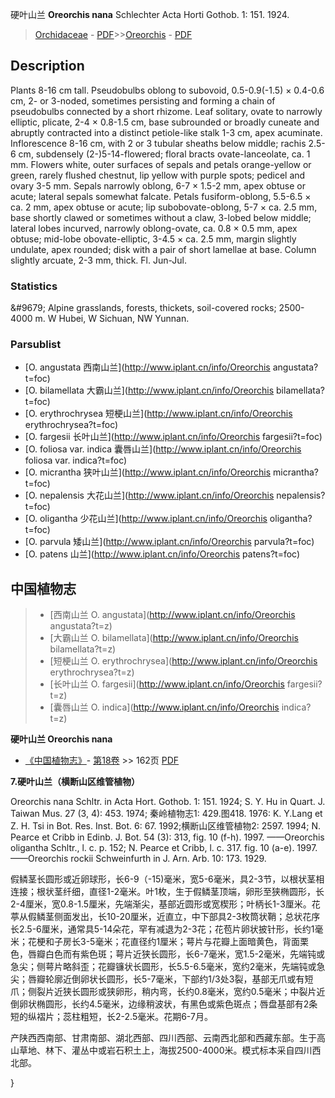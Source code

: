硬叶山兰 **Oreorchis nana** Schlechter Acta Horti Gothob. 1: 151. 1924.

> [Orchidaceae](http://www.iplant.cn/info/Orchidaceae?t=foc) - [PDF](http://www.iplant.cn/foc/pdf/Orchidaceae.pdf)>>[Oreorchis](http://www.iplant.cn/info/Oreorchis?t=foc) - [PDF](http://www.iplant.cn/foc/pdf/Oreorchis.pdf)

## Description

Plants 8-16 cm tall. Pseudobulbs oblong to subovoid, 0.5-0.9(-1.5) × 0.4-0.6 cm, 2- or 3-noded, sometimes persisting and forming a chain of pseudobulbs connected by a short rhizome. Leaf solitary, ovate to narrowly elliptic, plicate, 2-4 × 0.8-1.5 cm, base subrounded or broadly cuneate and abruptly contracted into a distinct petiole-like stalk 1-3 cm, apex acuminate. Inflorescence 8-16 cm, with 2 or 3 tubular sheaths below middle; rachis 2.5-6 cm, subdensely (2-)5-14-flowered; floral bracts ovate-lanceolate, ca. 1 mm. Flowers white, outer surfaces of sepals and petals orange-yellow or green, rarely flushed chestnut, lip yellow with purple spots; pedicel and ovary 3-5 mm. Sepals narrowly oblong, 6-7 × 1.5-2 mm, apex obtuse or acute; lateral sepals somewhat falcate. Petals fusiform-oblong, 5.5-6.5 × ca. 2 mm, apex obtuse or acute; lip subobovate-oblong, 5-7 × ca. 2.5 mm, base shortly clawed or sometimes without a claw, 3-lobed below middle; lateral lobes incurved, narrowly oblong-ovate, ca. 0.8 × 0.5 mm, apex obtuse; mid-lobe obovate-elliptic, 3-4.5 × ca. 2.5 mm, margin slightly undulate, apex rounded; disk with a pair of short lamellae at base. Column slightly arcuate, 2-3 mm, thick. Fl. Jun-Jul.

### Statistics
&amp;#9679; Alpine grasslands, forests, thickets, soil-covered rocks; 2500-4000 m. W Hubei, W Sichuan, NW Yunnan.

### Parsublist

* [O.  angustata  西南山兰](http://www.iplant.cn/info/Oreorchis angustata?t=foc)
* [O.  bilamellata  大霸山兰](http://www.iplant.cn/info/Oreorchis bilamellata?t=foc)
* [O.  erythrochrysea  短梗山兰](http://www.iplant.cn/info/Oreorchis erythrochrysea?t=foc)
* [O.  fargesii  长叶山兰](http://www.iplant.cn/info/Oreorchis fargesii?t=foc)
* [O.  foliosa var. indica  囊唇山兰](http://www.iplant.cn/info/Oreorchis foliosa var. indica?t=foc)
* [O.  micrantha  狭叶山兰](http://www.iplant.cn/info/Oreorchis micrantha?t=foc)
* [O.  nepalensis  大花山兰](http://www.iplant.cn/info/Oreorchis nepalensis?t=foc)
* [O.  oligantha  少花山兰](http://www.iplant.cn/info/Oreorchis oligantha?t=foc)
* [O.  parvula  矮山兰](http://www.iplant.cn/info/Oreorchis parvula?t=foc)
* [O.  patens  山兰](http://www.iplant.cn/info/Oreorchis patens?t=foc)

## 中国植物志

> * [西南山兰  O.  angustata](http://www.iplant.cn/info/Oreorchis angustata?t=z)
> * [大霸山兰  O.  bilamellata](http://www.iplant.cn/info/Oreorchis bilamellata?t=z)
> * [短梗山兰  O.  erythrochrysea](http://www.iplant.cn/info/Oreorchis erythrochrysea?t=z)
> * [长叶山兰  O.  fargesii](http://www.iplant.cn/info/Oreorchis fargesii?t=z)
> * [囊唇山兰  O.  indica](http://www.iplant.cn/info/Oreorchis indica?t=z)

**硬叶山兰 Oreorchis nana**

* [《中国植物志》](http://www.iplant.cn/frps)- [第18卷](http://www.iplant.cn/frps/vol/18) >> 162页 [PDF](http://www.iplant.cn/frps/pdf/18/162.pdf)

**7.硬叶山兰（横断山区维管植物）**

Oreorchis nana Schltr. in Acta Hort. Gothob. 1: 151. 1924; S. Y. Hu in Quart. J. Taiwan Mus. 27 (3, 4): 453. 1974; 秦岭植物志1: 429.图418. 1976: K. Y.Lang et Z. H. Tsi in Bot. Res. Inst. Bot. 6: 67. 1992;横断山区维管植物2: 2597. 1994; N. Pearce et Cribb in Edinb. J. Bot. 54 (3): 313, fig. 10 (f-h). 1997. ——Oreorchis oligantha Schltr., l. c. p. 152; N. Pearce et Cribb, l. c. 317. fig. 10 (a-e). 1997. ——Oreorchis rockii Schweinfurth in J. Arn. Arb. 10: 173. 1929.

假鳞茎长圆形或近卵球形，长6-9（-15)毫米，宽5-6毫米，具2-3节，以根状茎相连接；根状茎纤细，直径1-2毫米。叶1枚，生于假鳞茎顶端，卵形至狭椭圆形，长2-4厘米，宽0.8-1.5厘米，先端渐尖，基部近圆形或宽楔形；叶柄长1-3厘米。花葶从假鳞茎侧面发出，长10-20厘米，近直立，中下部具2-3枚筒状鞘；总状花序长2.5-6厘米，通常具5-14朵花，罕有减退为2-3花；花苞片卵状披针形，长约1毫米；花梗和子房长3-5毫米；花直径约1厘米；萼片与花瓣上面暗黄色，背面栗色，唇瓣白色而有紫色斑；萼片近狭长圆形，长6-7毫米，宽1.5-2毫米，先端钝或急尖；侧萼片略斜歪；花瓣镰状长圆形，长5.5-6.5毫米，宽约2毫米，先端钝或急尖；唇瓣轮廓近倒卵状长圆形，长5-7毫米，下部约1/3处3裂，基部无爪或有短爪；侧裂片近狭长圆形或狭卵形，稍内弯，长约0.8毫米，宽约0.5毫米；中裂片近倒卵状椭圆形，长约4.5毫米，边缘稍波状，有黑色或紫色斑点；唇盘基部有2条短的纵褶片；蕊柱粗短，长2-2.5毫米。花期6-7月。

产陕西西南部、甘肃南部、湖北西部、四川西部、云南西北部和西藏东部。生于高山草地、林下、灌丛中或岩石积土上，海拔2500-4000米。模式标本采自四川西北部。

}